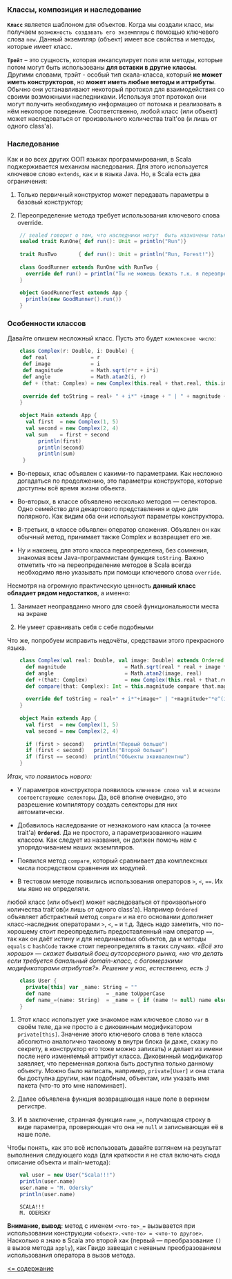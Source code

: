 ### Классы, композиция и наследование

**`Класс`** является шаблоном для объектов. Когда мы создали класс, мы получаем `возможность создавать его экземпляры` с 
помощью ключевого слова `new`. Данный экземпляр (объект) имеет все свойства и методы, которые имеет класс.

**`Трейт`** – это сущность, которая инкапсулирует поля или методы, которые потом могут быть использованы **для вставки в другие классы**.
Другими словами, трэйт - особый тип скала-класса, который **не может иметь конструкторов**, но **может иметь любые методы и аттрибуты**. 
Обычно они устанавливают некоторый протокол для взаимодействия со своими возможными наследниками. 
Используя этот протокол они могут получить необходимую информацию от потомка и реализовать в нём некоторое поведение. 
Соответственно, любой класс (или объект) может наследоваться от произвольного количества trait'ов (и лишь от одного class'а).

### Наследование
Как и во всех других ООП языках программирования, в Scala поджерживается механизм наследования. 
Для этого используется ключевое слово `extends`, как и в языка Java.
Но, в Scala есть два ограничения:

1. Только первичный конструктор может передавать параметры в базовый конструктор;

2. Переопределение метода требует использования ключевого слова override.

<!-- code -->
```scala
    // sealed говорит о том, что наследники могут  быть назначены только в этом же классе
    sealed trait RunOne{ def run(): Unit = println("Run")}
    
    trait RunTwo       { def run(): Unit = println("Run, Forest!")}
    
    class GoodRunner extends RunOne with RunTwo {
      override def run() = println("Ты не можешь бежать т.к. я переопределил эту функцию :-)")
    }
    
    object GoodRunnerTest extends App {
      println(new GoodRunner().run())
    }
```

### Особенности классов

Давайте опишем несложный класс. Пусть это будет `комлексное число`:

<!-- code -->
```scala
    class Complex(r: Double, i: Double) {
     def real              = r
     def image             = i
     def magnitude         = Math.sqrt(r*r + i*i)
     def angle             = Math.atan2(i, r)
     def + (that: Complex) = new Complex(this.real + that.real, this.image + that.image)
     
     override def toString = real+ " + i*" +image + " | " + magnitude + "*e^(i*" + angle + "))"
    }
    
    object Main extends App {
      val first  = new Complex(1, 5)
      val second = new Complex(2, 4)
      val sum    = first + second
          println(first)
          println(second)
          println(sum)
     }
```
* Во-первых, клас объявлен с какими-то параметрами. Как несложно догадаться по продолжению, это параметры конструктора, 
которые доступны всё время жизни объекта.

* Во-вторых, в классе объявлено несколько методов — селекторов. Одно семейство для декартового представления и одно для полярного. 
Как видим оба они используют параметры конструктора.

* В-третьих, в классе объявлен оператор сложения. Объявлен он как обычный метод, принимает также Complex и возвращает его же.

* Ну и наконец, для этого класса переопределена, без сомнения, знакомая всем Java-программистам функция `toString`. 
Важно отметить что на переопределение методов в Scala всегда необходимо явно указывать при помощи ключевого слова `override`.

Несмотря на огромную практическую ценность **данный класс обладает рядом недостатков**, а именно:

1. Занимает неоправданно много для своей функциональности места на экране

2. Не умеет сравнивать себя с себе подобными

Что же, попробуем исправить недочёты, средствами этого прекрасного языка.

<!-- code -->
```scala
    class Complex(val real: Double, val image: Double) extends Ordered[Complex] {
      def magnitude                   = Math.sqrt(real * real + image * image)
      def angle                       = Math.atan2(image, real)
      def +(that: Complex)            = new Complex(this.real + that.real, this.image + that.image)
      def compare(that: Complex): Int = this.magnitude compare that.magnitude
  
      override def toString = real+" + i*"+image+" | "+magnitude+"*e^(i*"+angle+"))"
    }
    
    object Main extends App {
      val first  = new Complex(1, 5)
      val second = new Complex(2, 4)
    
      if (first > second)   println("Первый больше")
      if (first < second)   println("Второй больше")
      if (first == second)  println("Объекты эквивалентны")
    }
```

_Итак, что появилось нового:_
* У параметров конструктора появилось `ключевое слово val` и `исчезли соответствующие селекторы`. 
Да, всё вполне очевидно, это разрешение компилятору создать селекторы для них автоматически.

* Добавилось наследование от незнакомого нам класса (а точнее trait'а) **`Ordered`**. Да не простого, а параметризованного 
нашим классом. Как следует из названия, он должен помочь нам с упорядочиванием наших экземпляров.

* Появился метод `compare`, который сравнивает два комплексных числа посредством сравнения их модулей.

* В тестовом методе появились использования операторов `>`, `<`, `==`. Их мы явно не определяли.

любой класс (или объект) может наследоваться от произвольного количества trait'ов(и лишь от одного class'а). 
Например `Ordered` объявляет абстрактный метод `compare` и на его основании дополняет класс-наследник операторами `>`, `<`, `=` и т.д.
 Здесь надо заметить, что по-хорошему стоит переопределить предоставленный нам оператор `==`, так как он даёт истину и 
 для неодинаковых объектов, да и методы `equals` с `hashCode` также стоит переопределять в таких случаях.
_«Всё это хорошо» — скажет бывалый боец аутсорсерного рынка, «но что делать если требуется банальный domain-класс, 
с богомерзкими модификаторами атрибутов?».
Решение у нас, естественно, есть :)_

<!-- code -->
```scala
    class User {
      private[this] var _name: String = ""
      def name                  = _name toUpperCase
      def name_=(name: String)  = _name = { if (name != null) name else "" }
    }
```

1. Этот класс использует уже знакомое нам ключевое слово `var` в своём теле, да не просто а с диковинным 
модификатором `private[this]`. Значение этого ключевого слова в теле класса абсолютно аналогично таковому в внутри блока 
(и даже, скажу по секрету, в конструктор его тоже можно запихать) и делает из имени после него изменяемый аттрибут класса. 
Диковинный модификатор заявляет, что переменная должна быть доступна только данному объекту. Можно было написать, 
например, `private[User]` и она стала бы доступна другим, нам подобным, объектам, или указать имя пакета (что-то это мне напоминает).

2. Далее объявлена функция возвращающая наше поле в верхнем регистре.

3. И в заключение, странная функция `name_=`, получающая строку в виде параметра, проверяющая что она не `null` и 
записывающая её в наше поле.

Чтобы понять, как это всё использовать давайте взглянем на результат выполнения следующего 
кода (для краткости я не стал включать сюда описание объекта и main-метода):

<!-- code -->
```scala
    val user = new User("Scala!!!")
    println(user.name)
    user.name = "M. Odersky"
    println(user.name)
```

<!-- code -->
```sbtshell
    SCALA!!!
    M. ODERSKY
```

**Внимание, вывод**: метод с именем `<что-то>_=` вызывается при использовании конструкции `<объект>.<что-то> = <что-то другое>`. 
Насколько я знаю в Scala это второй хак (первый — преобразование `()` в вызов метода `apply`), как Гвидо завещал c 
неявным преобразованием использования оператора в вызов метода.

[<= содержание](https://github.com/steklopod/Functions/blob/master/readme.md)